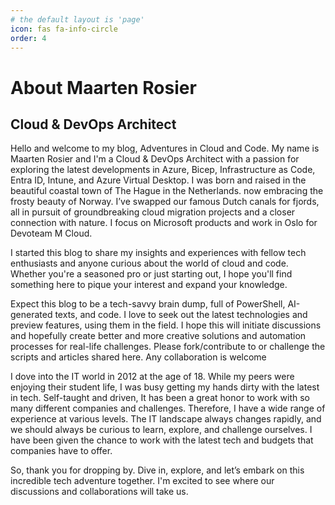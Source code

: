 ```yaml
---
# the default layout is 'page'
icon: fas fa-info-circle
order: 4
---
```


# About Maarten Rosier
## Cloud & DevOps Architect

Hello and welcome to my blog, Adventures in Cloud and Code. My name is Maarten Rosier and I'm a Cloud & DevOps Architect with a passion for exploring the latest developments in Azure, Bicep, Infrastructure as Code, Entra ID, Intune, and Azure Virtual Desktop. I was born and raised in the beautiful coastal town of The Hague in the Netherlands. now embracing the frosty beauty of Norway. I’ve swapped our famous Dutch canals for fjords, all in pursuit of groundbreaking cloud migration projects and a closer connection with nature. I focus on Microsoft products and work in Oslo for Devoteam M Cloud.

I started this blog to share my insights and experiences with fellow tech enthusiasts and anyone curious about the world of cloud and code. Whether you're a seasoned pro or just starting out, I hope you'll find something here to pique your interest and expand your knowledge.

Expect this blog to be a tech-savvy brain dump, full of PowerShell, AI-generated texts, and code. I love to seek out the latest technologies and preview features, using them in the field. I hope this will initiate discussions and hopefully create better and more creative solutions and automation processes for real-life challenges. Please fork/contribute to or challenge the scripts and articles shared here. Any collaboration is welcome

I dove into the IT world in 2012 at the age of 18. While my peers were enjoying their student life, I was busy getting my hands dirty with the latest in tech. Self-taught and driven, It has been a great honor to work with so many different companies and challenges. Therefore, I have a wide range of experience at various levels. The IT landscape always changes rapidly, and we should always be curious to learn, explore, and challenge ourselves. I have been given the chance to work with the latest tech and budgets that companies have to offer.

So, thank you for dropping by. Dive in, explore, and let’s embark on this incredible tech adventure together. I'm excited to see where our discussions and collaborations will take us.